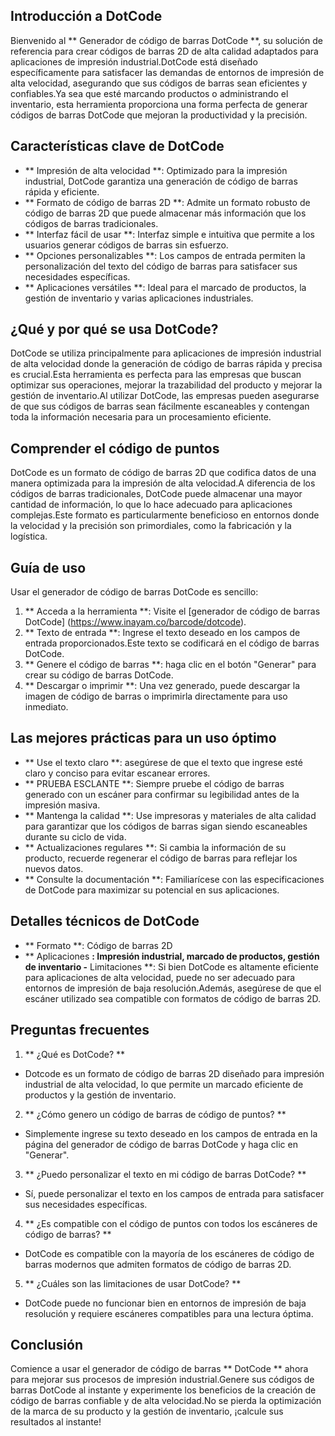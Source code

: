 ## Introducción a DotCode

Bienvenido al ** Generador de código de barras DotCode **, su solución de referencia para crear códigos de barras 2D de alta calidad adaptados para aplicaciones de impresión industrial.DotCode está diseñado específicamente para satisfacer las demandas de entornos de impresión de alta velocidad, asegurando que sus códigos de barras sean eficientes y confiables.Ya sea que esté marcando productos o administrando el inventario, esta herramienta proporciona una forma perfecta de generar códigos de barras DotCode que mejoran la productividad y la precisión.

## Características clave de DotCode

- ** Impresión de alta velocidad **: Optimizado para la impresión industrial, DotCode garantiza una generación de código de barras rápida y eficiente.
- ** Formato de código de barras 2D **: Admite un formato robusto de código de barras 2D que puede almacenar más información que los códigos de barras tradicionales.
- ** Interfaz fácil de usar **: Interfaz simple e intuitiva que permite a los usuarios generar códigos de barras sin esfuerzo.
- ** Opciones personalizables **: Los campos de entrada permiten la personalización del texto del código de barras para satisfacer sus necesidades específicas.
- ** Aplicaciones versátiles **: Ideal para el marcado de productos, la gestión de inventario y varias aplicaciones industriales.

## ¿Qué y por qué se usa DotCode?

DotCode se utiliza principalmente para aplicaciones de impresión industrial de alta velocidad donde la generación de código de barras rápida y precisa es crucial.Esta herramienta es perfecta para las empresas que buscan optimizar sus operaciones, mejorar la trazabilidad del producto y mejorar la gestión de inventario.Al utilizar DotCode, las empresas pueden asegurarse de que sus códigos de barras sean fácilmente escaneables y contengan toda la información necesaria para un procesamiento eficiente.

## Comprender el código de puntos

DotCode es un formato de código de barras 2D que codifica datos de una manera optimizada para la impresión de alta velocidad.A diferencia de los códigos de barras tradicionales, DotCode puede almacenar una mayor cantidad de información, lo que lo hace adecuado para aplicaciones complejas.Este formato es particularmente beneficioso en entornos donde la velocidad y la precisión son primordiales, como la fabricación y la logística.

## Guía de uso

Usar el generador de código de barras DotCode es sencillo:

1. ** Acceda a la herramienta **: Visite el [generador de código de barras DotCode] (https://www.inayam.co/barcode/dotcode).
2. ** Texto de entrada **: Ingrese el texto deseado en los campos de entrada proporcionados.Este texto se codificará en el código de barras DotCode.
3. ** Genere el código de barras **: haga clic en el botón "Generar" para crear su código de barras DotCode.
4. ** Descargar o imprimir **: Una vez generado, puede descargar la imagen de código de barras o imprimirla directamente para uso inmediato.

## Las mejores prácticas para un uso óptimo

- ** Use el texto claro **: asegúrese de que el texto que ingrese esté claro y conciso para evitar escanear errores.
- ** PRUEBA ESCLANTE **: Siempre pruebe el código de barras generado con un escáner para confirmar su legibilidad antes de la impresión masiva.
- ** Mantenga la calidad **: Use impresoras y materiales de alta calidad para garantizar que los códigos de barras sigan siendo escaneables durante su ciclo de vida.
- ** Actualizaciones regulares **: Si cambia la información de su producto, recuerde regenerar el código de barras para reflejar los nuevos datos.
- ** Consulte la documentación **: Familiarícese con las especificaciones de DotCode para maximizar su potencial en sus aplicaciones.

## Detalles técnicos de DotCode

- ** Formato **: Código de barras 2D
- ** Aplicaciones **: Impresión industrial, marcado de productos, gestión de inventario
-** Limitaciones **: Si bien DotCode es altamente eficiente para aplicaciones de alta velocidad, puede no ser adecuado para entornos de impresión de baja resolución.Además, asegúrese de que el escáner utilizado sea compatible con formatos de código de barras 2D.

## Preguntas frecuentes

1. ** ¿Qué es DotCode? **
- Dotcode es un formato de código de barras 2D diseñado para impresión industrial de alta velocidad, lo que permite un marcado eficiente de productos y la gestión de inventario.

2. ** ¿Cómo genero un código de barras de código de puntos? **
- Simplemente ingrese su texto deseado en los campos de entrada en la página del generador de código de barras DotCode y haga clic en "Generar".

3. ** ¿Puedo personalizar el texto en mi código de barras DotCode? **
- Sí, puede personalizar el texto en los campos de entrada para satisfacer sus necesidades específicas.

4. ** ¿Es compatible con el código de puntos con todos los escáneres de código de barras? **
- DotCode es compatible con la mayoría de los escáneres de código de barras modernos que admiten formatos de código de barras 2D.

5. ** ¿Cuáles son las limitaciones de usar DotCode? **
- DotCode puede no funcionar bien en entornos de impresión de baja resolución y requiere escáneres compatibles para una lectura óptima.

## Conclusión

Comience a usar el generador de código de barras ** DotCode ** ahora para mejorar sus procesos de impresión industrial.Genere sus códigos de barras DotCode al instante y experimente los beneficios de la creación de código de barras confiable y de alta velocidad.No se pierda la optimización de la marca de su producto y la gestión de inventario, ¡calcule sus resultados al instante!